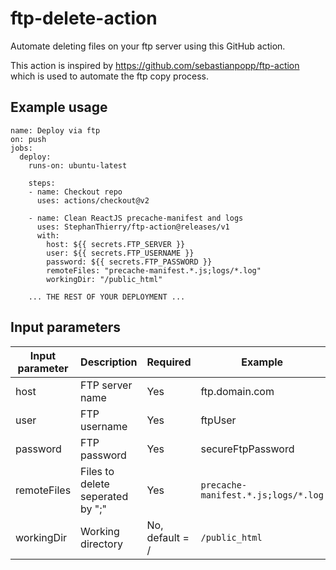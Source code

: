 # ftp-delete-action
Automate deleting files on your ftp server using this GitHub action.

This action is inspired by https://github.com/sebastianpopp/ftp-action which is used to automate the ftp copy process.  

## Example usage

```
name: Deploy via ftp
on: push
jobs:
  deploy:
    runs-on: ubuntu-latest

    steps:
    - name: Checkout repo 
      uses: actions/checkout@v2
      
    - name: Clean ReactJS precache-manifest and logs
      uses: StephanThierry/ftp-action@releases/v1
      with:
        host: ${{ secrets.FTP_SERVER }}
        user: ${{ secrets.FTP_USERNAME }}
        password: ${{ secrets.FTP_PASSWORD }}
        remoteFiles: "precache-manifest.*.js;logs/*.log"
        workingDir: "/public_html"

    ... THE REST OF YOUR DEPLOYMENT ...  

```

## Input parameters

Input parameter | Description | Required | Example
--- | --- | --- | ---
host | FTP server name | Yes | ftp.domain.com
user | FTP username | Yes | ftpUser
password | FTP password | Yes | secureFtpPassword
remoteFiles | Files to delete seperated by ";" | Yes | `precache-manifest.*.js;logs/*.log`
workingDir | Working directory  | No, default = / | `/public_html`
